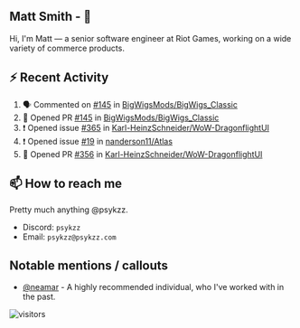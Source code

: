 <!--
[![PsyKzz's github stats](https://github-readme-stats.vercel.app/api?username=psykzz&show_icons=true)](https://github.com/anuraghazra/github-readme-stats)
-->

## Matt Smith - 👋
Hi, I'm Matt — a senior software engineer at Riot Games, working on a wide variety of commerce products.

## ⚡ Recent Activity

<!--START_SECTION:activity-->
1. 🗣 Commented on [#145](https://github.com/BigWigsMods/BigWigs_Classic/issues/145) in [BigWigsMods/BigWigs_Classic](https://github.com/BigWigsMods/BigWigs_Classic)
2. 💪 Opened PR [#145](https://github.com/BigWigsMods/BigWigs_Classic/pull/145) in [BigWigsMods/BigWigs_Classic](https://github.com/BigWigsMods/BigWigs_Classic)
3. ❗️ Opened issue [#365](https://github.com/Karl-HeinzSchneider/WoW-DragonflightUI/issues/365) in [Karl-HeinzSchneider/WoW-DragonflightUI](https://github.com/Karl-HeinzSchneider/WoW-DragonflightUI)
4. ❗️ Opened issue [#19](https://github.com/nanderson11/Atlas/issues/19) in [nanderson11/Atlas](https://github.com/nanderson11/Atlas)
5. 💪 Opened PR [#356](https://github.com/Karl-HeinzSchneider/WoW-DragonflightUI/pull/356) in [Karl-HeinzSchneider/WoW-DragonflightUI](https://github.com/Karl-HeinzSchneider/WoW-DragonflightUI)
<!--END_SECTION:activity-->


## 📫 How to reach me

Pretty much anything @psykzz.

- Discord: `psykzz`
- Email: `psykzz@psykzz.com`


## Notable mentions / callouts

 - [@neamar](https://github.com/neamar) - A highly recommended individual, who I've worked with in the past.


![visitors](https://visitor-badge.glitch.me/badge?page_id=psykzz/psykzz)


